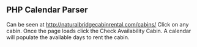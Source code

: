 PHP Calendar Parser
---------------------------
Can be seen at http://naturalbridgecabinrental.com/cabins/
Click on any cabin. Once the page loads click the Check Availability Cabin. A calendar will populate the available days to rent the cabin.
